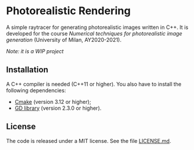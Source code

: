 # Photorealistic Rendering
A simple raytracer for generating photorealistic images written in C++. It is developed for the course *Numerical techniques for photorealistic image generation* (University of Milan, AY2020-2021).

*Note: it is a WIP project*

## Installation

A C++ compiler is needed (C++11 or higher).
You also have to install the following dependencies:
- [Cmake](https://cmake.org/) (version 3.12 or higher);
- [GD library](https://libgd.github.io/) (version 2.3.0 or higher).

## License

The code is released under a MIT license. See the file [LICENSE.md](https://github.com/ElisaLegnani/PhotorealisticRendering/blob/master/LICENSE.md).